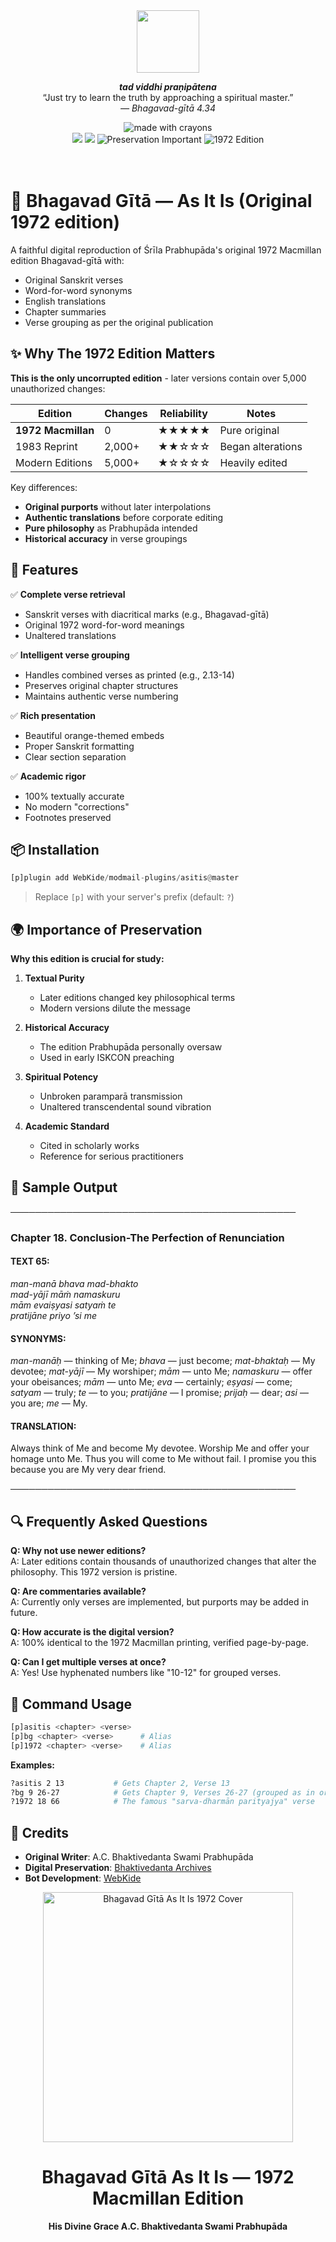 <div align="center">
  <img src="https://i.imgur.com/10jxmCh.png" width="100">
  <p><i><b>tad viddhi praṇipātena</b></i><br>
    “Just try to learn the truth by approaching a spiritual master.”<br>
    <i>— Bhagavad-gītā 4.34</i></p>
</div>

<div align="center">
  <img src="http://forthebadge.com/images/badges/made-with-crayons.svg?style=for-the-badge" alt="made with crayons"><br>
  <img src="https://img.shields.io/badge/python-v3.7+-12a4ff?style=for-the-badge&logo=python&logoColor=12a4ff">
  <img src="https://img.shields.io/badge/library-discord%2Epy%202%2E3-ffbb10?style=for-the-badge&logo=discord">
  <img src="https://img.shields.io/badge/Preservation-Important-red?style=for-the-badge&logo=history" alt="Preservation Important">
  <img src="https://img.shields.io/badge/Original-1972 Edition-brightgreen?style=for-the-badge" alt="1972 Edition">
</div>
<br><br>

# 📖 Bhagavad Gītā — As It Is (Original 1972 edition)

A faithful digital reproduction of Śrīla Prabhupāda's original 1972 Macmillan edition Bhagavad-gītā with:
- Original Sanskrit verses
- Word-for-word synonyms
- English translations
- Chapter summaries
- Verse grouping as per the original publication

## ✨ Why The 1972 Edition Matters

**This is the only uncorrupted edition** - later versions contain over 5,000 unauthorized changes:

| Edition        | Changes | Reliability | Notes |
|----------------|---------|-------------|-------|
| **1972 Macmillan** | 0 | ★★★★★ | Pure original |
| 1983 Reprint   | 2,000+  | ★★☆☆☆ | Began alterations |
| Modern Editions | 5,000+  | ★☆☆☆☆ | Heavily edited |

Key differences:
- **Original purports** without later interpolations
- **Authentic translations** before corporate editing
- **Pure philosophy** as Prabhupāda intended
- **Historical accuracy** in verse groupings

## 🚀 Features

✅ **Complete verse retrieval**  
- Sanskrit verses with diacritical marks (e.g., Bhagavad-gītā)  
- Original 1972 word-for-word meanings  
- Unaltered translations  

✅ **Intelligent verse grouping**  
- Handles combined verses as printed (e.g., 2.13-14)  
- Preserves original chapter structures  
- Maintains authentic verse numbering  

✅ **Rich presentation**  
- Beautiful orange-themed embeds  
- Proper Sanskrit formatting  
- Clear section separation  

✅ **Academic rigor**  
- 100% textually accurate  
- No modern "corrections"  
- Footnotes preserved  

## 📦 Installation

```py
[p]plugin add WebKide/modmail-plugins/asitis@master
```

> Replace `[p]` with your server's prefix (default: `?`)


## 🌍 Importance of Preservation

**Why this edition is crucial for study:**

1. **Textual Purity**  
   - Later editions changed key philosophical terms  
   - Modern versions dilute the message  

2. **Historical Accuracy**  
   - The edition Prabhupāda personally oversaw  
   - Used in early ISKCON preaching  

3. **Spiritual Potency**  
   - Unbroken paramparā transmission  
   - Unaltered transcendental sound vibration  

4. **Academic Standard**  
   - Cited in scholarly works  
   - Reference for serious practitioners  

## 📖 Sample Output
<div align="left">
  ──────────────────────────────────────────────
  <h3>Chapter 18. Conclusion-The Perfection of Renunciation</h3>
  <h4>TEXT 65:</h4>
  <p><i>man-manā bhava mad-bhakto<br>mad-yājī māṁ namaskuru<br>mām evaiṣyasi satyaṁ te<br>pratijāne priyo ’si me</i></p>
  <h4>SYNONYMS:</h4>
  <p><em>man-manāḥ</em> — thinking of Me; <em>bhava</em> — just become; <em>mat-bhaktaḥ</em> — My devotee; <em>mat-yājī</em> — My worshiper; <em>mām</em> — unto Me; <em>namaskuru</em> — offer your obeisances; <em>mām</em> — unto Me; <em>eva</em> — certainly; <em>eṣyasi</em> — come; <em>satyam</em> — truly; <em>te</em> — to you; <em>pratijāne</em> — I promise; <em>prijaḥ</em> — dear; <em>asi</em> — you are; <em>me</em> — My.</p>
  <h4>TRANSLATION:</h4>
  <p>Always think of Me and become My devotee. Worship Me and offer your homage unto Me. Thus you will come to Me without fail. I promise you this because you are My very dear friend.</p>
──────────────────────────────────────────────
</div>

## 🔍 Frequently Asked Questions

**Q: Why not use newer editions?**  
A: Later editions contain thousands of unauthorized changes that alter the philosophy. This 1972 version is pristine.

**Q: Are commentaries available?**  
A: Currently only verses are implemented, but purports may be added in future.

**Q: How accurate is the digital version?**  
A: 100% identical to the 1972 Macmillan printing, verified page-by-page.

**Q: Can I get multiple verses at once?**  
A: Yes! Use hyphenated numbers like "10-12" for grouped verses.

## 📜 Command Usage

```bash
[p]asitis <chapter> <verse>
[p]bg <chapter> <verse>      # Alias
[p]1972 <chapter> <verse>    # Alias
```

**Examples:**
```bash
?asitis 2 13           # Gets Chapter 2, Verse 13
?bg 9 26-27            # Gets Chapter 9, Verses 26-27 (grouped as in original)
?1972 18 66            # The famous "sarva-dharmān parityajya" verse
```

## 🙏 Credits

- **Original Writer**: A.C. Bhaktivedanta Swami Prabhupāda
- **Digital Preservation**: [Bhaktivedanta Archives](https://www.asitis.com/)
- **Bot Development**: [WebKide](https://github.com/WebKide/modmail-plugins/new/master/asitis)

<div align="center">
  <img src="https://imgur.com/YvCpv58.jpg" alt="Bhagavad Gītā As It Is 1972 Cover" width="400">
  <h1>Bhagavad Gītā As It Is — 1972 Macmillan Edition</h1>
  <p><b>His Divine Grace A.C. Bhaktivedanta Swami Prabhupāda</b></p>
</div>
